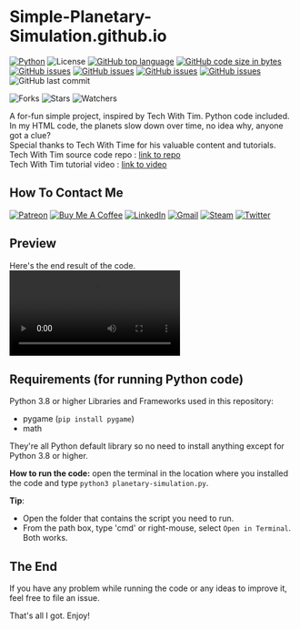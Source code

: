 # Simple-Planetary-Simulation.github.io

[![Python](https://img.shields.io/badge/Python-3776AB?style=flat&logo=python&logoColor=white)](https://shields.io/)
![License](https://img.shields.io/badge/License-MIT-blue.svg)
[![GitHub top language](https://img.shields.io/github/languages/top/KlausJackson/Simple-Planetary-Simulation.github.io?logo=github)](https://github.com/KlausJackson/Simple-Planetary-Simulation.github.io)
[![GitHub code size in bytes](https://img.shields.io/github/languages/code-size/KlausJackson/Simple-Planetary-Simulation.github.io?logo=github)](https://github.com/KlausJackson/Simple-Planetary-Simulation.github.io)
[![GitHub issues](https://img.shields.io/github/issues/KlausJackson/Simple-Planetary-Simulation.github.io?logo=github)](https://github.com/KlausJackson/Simple-Planetary-Simulation.github.io)
[![GitHub issues](https://img.shields.io/github/issues-closed/KlausJackson/Simple-Planetary-Simulation.github.io?logo=github)](https://github.com/KlausJackson/Simple-Planetary-Simulation.github.io)
[![GitHub issues](https://img.shields.io/github/issues-pr/KlausJackson/Simple-Planetary-Simulation.github.io?logo=github)](https://github.com/KlausJackson/Simple-Planetary-Simulation.github.io)
[![GitHub issues](https://img.shields.io/github/issues-pr-closed/KlausJackson/Simple-Planetary-Simulation.github.io?logo=github)](https://github.com/KlausJackson/Simple-Planetary-Simulation.github.io)
![GitHub last commit](https://img.shields.io/github/last-commit/KlausJackson/Simple-Planetary-Simulation.github.io?style=plastic)

![Forks](https://img.shields.io/github/forks/KlausJackson/Simple-Planetary-Simulation.github.io.svg)
![Stars](https://img.shields.io/github/stars/KlausJackson/Simple-Planetary-Simulation.github.io.svg)
![Watchers](https://img.shields.io/github/watchers/KlausJackson/Simple-Planetary-Simulation.github.io.svg)

A for-fun simple project, inspired by Tech With Tim. Python code included. <br>
In my HTML code, the planets slow down over time, no idea why, anyone got a clue? <br>
Special thanks to Tech With Time for his valuable content and tutorials. <br>
Tech With Tim source code repo : [link to repo](https://github.com/techwithtim/Python-Planet-Simulation) <br>
Tech With Tim tutorial video : [link to video](https://www.youtube.com/watch?v=WTLPmUHTPqo&ab_channel=TechWithTim)

## How To Contact Me

[![Patreon](https://img.shields.io/badge/Patreon-AC7AC2?style=for-the-badge&logo=patreon&logoColor=white)](patreon.com/KlausJackson)
[![Buy Me A Coffee](https://img.shields.io/badge/BuyCoffee-FFFF00?style=for-the-badge&logo=buymeacoffee&logoColor=black)](https://buymeacoffee.com/KlausJackson)
[![LinkedIn](https://img.shields.io/badge/LinkedIn-0077B5?style=for-the-badge&logo=linkedin&logoColor=white)](https://www.linkedin.com/in/KlausJackson/)
[![Gmail](https://img.shields.io/badge/Gmail-D14836?style=for-the-badge&logo=gmail&logoColor=white)](mailto:KlausJackson2@gmail.com)
[![Steam](https://img.shields.io/badge/Steam-000050?style=for-the-badge&logo=steam&logoColor=white)](https://steamcommunity.com/id/KlausJackson/)
[![Twitter](https://img.shields.io/badge/Twitter-0044BB?style=for-the-badge&logo=twitter&logoColor=white)](https://twitter.com/Klaus_Jackson2)

## Preview

Here's the end result of the code.
![preview](preview.mp4)

## Requirements (for running Python code)

Python 3.8 or higher
Libraries and Frameworks used in this repository:

- pygame (`pip install pygame`)
- math

They're all Python default library so no need to install anything except for Python 3.8 or higher.

**How to run the code:** open the terminal in the location where you installed the code and type `python3 planetary-simulation.py`.

**Tip**:

- Open the folder that contains the script you need to run.
- From the path box, type 'cmd' or right-mouse, select `Open in Terminal`. Both works.

## The End

If you have any problem while running the code or any ideas to improve it, feel free to file an issue.

That's all I got. Enjoy!
